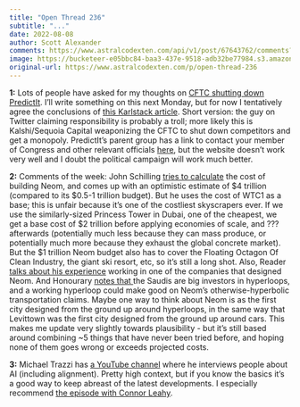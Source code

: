 ```yaml
---
title: "Open Thread 236"
subtitle: "..."
date: 2022-08-08
author: Scott Alexander
comments: https://www.astralcodexten.com/api/v1/post/67643762/comments?&all_comments=true
image: https://bucketeer-e05bbc84-baa3-437e-9518-adb32be77984.s3.amazonaws.com/public/images/b5688d4b-d622-4ea0-817d-f11a0812f6cd_1022x926.png
original-url: https://www.astralcodexten.com/p/open-thread-236
---
```

**1:** Lots of people have asked for my thoughts on [CFTC shutting down PredictIt](https://www.cftc.gov/PressRoom/PressReleases/8567-22). I’ll write something on this next Monday, but for now I tentatively agree the conclusions of [this Karlstack article](https://karlstack.substack.com/p/a-textbook-case-of-regulatory-capture). Short version: the guy on Twitter claiming responsibility is probably a troll; more likely this is Kalshi/Sequoia Capital weaponizing the CFTC to shut down competitors and get a monopoly. PredictIt’s parent group has a link to contact your member of Congress and other relevant officials [here](https://predictit.ac360.aristotleactioncenter.com/#/searchForMe), but the website doesn’t work very well and I doubt the political campaign will work much better.

**2:** Comments of the week: John Schilling [tries to calculate](https://astralcodexten.substack.com/p/model-city-monday-8122/comment/8113890) the cost of building Neom, and comes up with an optimistic estimate of $4 trillion (compared to its $0.5-1 trillion budget). But he uses the cost of WTC1 as a base; this is unfair because it’s one of the costliest skyscrapers ever. If we use the similarly-sized Princess Tower in Dubai, one of the cheapest, we get a base cost of $2 trillion before applying economies of scale, and ??? afterwards (potentially much less because they can mass produce, or potentially much more because they exhaust the global concrete market). But the $1 trillion Neom budget also has to cover the Floating Octagon Of Clean Industry, the giant ski resort, etc, so it’s still a long shot. Also, Reader [talks about his experience](https://astralcodexten.substack.com/p/model-city-monday-8122/comment/8112867) working in one of the companies that designed Neom. And Honourary [notes that ](https://astralcodexten.substack.com/p/model-city-monday-8122/comment/8118263)the Saudis are big investors in hyperloops, and a working hyperloop could make good on Neom’s otherwise-hyperbolic transportation claims. Maybe one way to think about Neom is as the first city designed from the ground up around hyperloops, in the same way that Levittown was the first city designed from the ground up around cars. This makes me update very slightly towards plausibility - but it’s still based around combining ~5 things that have never been tried before, and hoping none of them goes wrong or exceeds projected costs.

**3:** Michael Trazzi has [a YouTube channel](https://www.youtube.com/c/TheInsideView) where he interviews people about AI (including alignment). Pretty high context, but if you know the basics it’s a good way to keep abreast of the latest developments. I especially recommend [the episode with Connor Leahy](https://www.youtube.com/c/TheInsideView).
